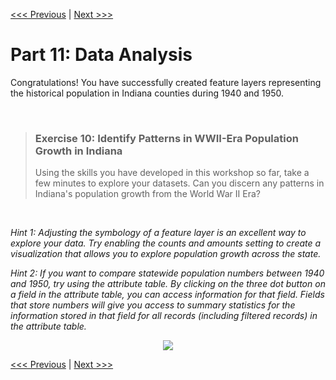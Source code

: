 [<<< Previous](j.md) | [Next >>>](l.md)  

# Part 11: Data Analysis

Congratulations! You have successfully created feature layers representing the historical population in Indiana counties during 1940 and 1950.

<p>&nbsp;</p>

> ### Exercise 10: Identify Patterns in WWII-Era Population Growth in Indiana
> 
> Using the skills you have developed in this workshop so far, take a few minutes to explore your datasets. Can you discern any patterns in Indiana's population growth from the World War II Era?

<p>&nbsp;</p>

*Hint 1: Adjusting the symbology of a feature layer is an excellent way to explore your data. Try enabling the counts and amounts setting to create a visualization that allows you to explore population growth across the state.*

*Hint 2: If you want to compare statewide population numbers between 1940 and 1950, try using the attribute table. By clicking on the three dot button on a field in the attribute table, you can access information for that field. Fields that store numbers will give you access to summary statistics for the information stored in that field for all records (including filtered records) in the attribute table.*

<p align="center">
  <img src="https://github.com/jacobmswisher/ArcGIS-Online-for-the-Digital-Humanist/blob/main/Sections/Images/Figure%2084.gif">
</p>

[<<< Previous](j.md) | [Next >>>](l.md)  
